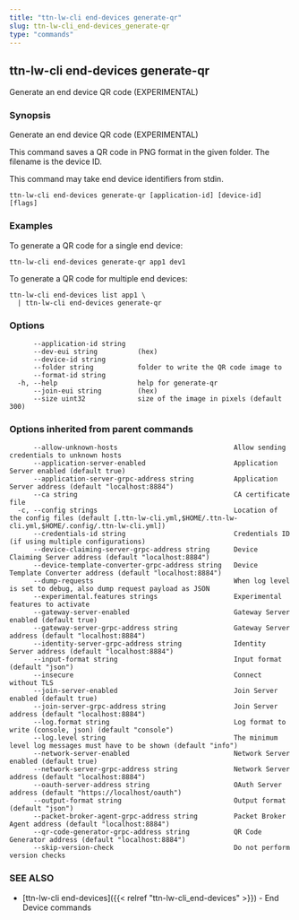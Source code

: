 ```yaml
---
title: "ttn-lw-cli end-devices generate-qr"
slug: ttn-lw-cli_end-devices_generate-qr
type: "commands"
---
```


## ttn-lw-cli end-devices generate-qr

Generate an end device QR code (EXPERIMENTAL)

### Synopsis

Generate an end device QR code (EXPERIMENTAL)

This command saves a QR code in PNG format in the given folder. The filename is
the device ID.

This command may take end device identifiers from stdin.

```
ttn-lw-cli end-devices generate-qr [application-id] [device-id] [flags]
```

### Examples

To generate a QR code for a single end device:

```
ttn-lw-cli end-devices generate-qr app1 dev1
```

To generate a QR code for multiple end devices:

```
ttn-lw-cli end-devices list app1 \
  | ttn-lw-cli end-devices generate-qr
```

### Options

```
      --application-id string   
      --dev-eui string          (hex)
      --device-id string        
      --folder string           folder to write the QR code image to
      --format-id string        
  -h, --help                    help for generate-qr
      --join-eui string         (hex)
      --size uint32             size of the image in pixels (default 300)
```

### Options inherited from parent commands

```
      --allow-unknown-hosts                             Allow sending credentials to unknown hosts
      --application-server-enabled                      Application Server enabled (default true)
      --application-server-grpc-address string          Application Server address (default "localhost:8884")
      --ca string                                       CA certificate file
  -c, --config strings                                  Location of the config files (default [.ttn-lw-cli.yml,$HOME/.ttn-lw-cli.yml,$HOME/.config/.ttn-lw-cli.yml])
      --credentials-id string                           Credentials ID (if using multiple configurations)
      --device-claiming-server-grpc-address string      Device Claiming Server address (default "localhost:8884")
      --device-template-converter-grpc-address string   Device Template Converter address (default "localhost:8884")
      --dump-requests                                   When log level is set to debug, also dump request payload as JSON
      --experimental.features strings                   Experimental features to activate
      --gateway-server-enabled                          Gateway Server enabled (default true)
      --gateway-server-grpc-address string              Gateway Server address (default "localhost:8884")
      --identity-server-grpc-address string             Identity Server address (default "localhost:8884")
      --input-format string                             Input format (default "json")
      --insecure                                        Connect without TLS
      --join-server-enabled                             Join Server enabled (default true)
      --join-server-grpc-address string                 Join Server address (default "localhost:8884")
      --log.format string                               Log format to write (console, json) (default "console")
      --log.level string                                The minimum level log messages must have to be shown (default "info")
      --network-server-enabled                          Network Server enabled (default true)
      --network-server-grpc-address string              Network Server address (default "localhost:8884")
      --oauth-server-address string                     OAuth Server address (default "https://localhost/oauth")
      --output-format string                            Output format (default "json")
      --packet-broker-agent-grpc-address string         Packet Broker Agent address (default "localhost:8884")
      --qr-code-generator-grpc-address string           QR Code Generator address (default "localhost:8884")
      --skip-version-check                              Do not perform version checks
```

### SEE ALSO

* [ttn-lw-cli end-devices]({{< relref "ttn-lw-cli_end-devices" >}})	 - End Device commands

